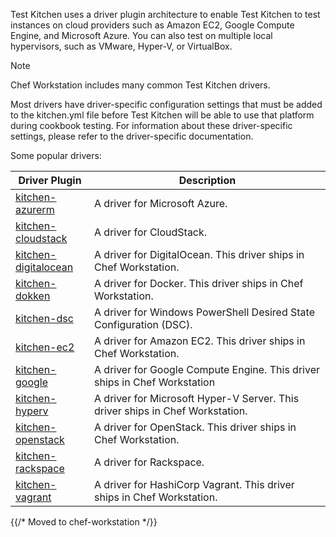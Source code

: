 Test Kitchen uses a driver plugin architecture to enable Test Kitchen to
test instances on cloud providers such as Amazon EC2, Google Compute
Engine, and Microsoft Azure. You can also test on multiple local
hypervisors, such as VMware, Hyper-V, or VirtualBox.

<div class="admonition-note">

<p class="admonition-note-title">Note</p>

<div class="admonition-note-text">

Chef Workstation includes many common Test Kitchen drivers.

</div>

</div>

Most drivers have driver-specific configuration settings that must be
added to the kitchen.yml file before Test Kitchen will be able to use
that platform during cookbook testing. For information about these
driver-specific settings, please refer to the driver-specific
documentation.

Some popular drivers:

<table>
<colgroup>
<col style="width: 25%" />
<col style="width: 75%" />
</colgroup>
<thead>
<tr class="header">
<th>Driver Plugin</th>
<th>Description</th>
</tr>
</thead>
<tbody>
<tr>
<td><a href="https://github.com/test-kitchen/kitchen-azurerm">kitchen-azurerm</a></td>
<td>A driver for Microsoft Azure.</td>
</tr>
<tr>
<td><a href="https://github.com/test-kitchen/kitchen-cloudstack">kitchen-cloudstack</a></td>
<td>A driver for CloudStack.</td>
</tr>
<tr>
<td><a href="https://github.com/test-kitchen/kitchen-digitalocean">kitchen-digitalocean</a></td>
<td>A driver for DigitalOcean. This driver ships in Chef Workstation.</td>
</tr>
<tr>
<td><a href="https://github.com/test-kitchen/kitchen-dokken">kitchen-dokken</a></td>
<td>A driver for Docker. This driver ships in Chef Workstation.</td>
</tr>
<tr>
<td><a href="https://github.com/test-kitchen/kitchen-dsc">kitchen-dsc</a></td>
<td>A driver for Windows PowerShell Desired State Configuration (DSC).</td>
</tr>
<tr>
<td><a href="https://github.com/test-kitchen/kitchen-ec2">kitchen-ec2</a></td>
<td>A driver for Amazon EC2. This driver ships in Chef Workstation.</td>
</tr>
<tr>
<td><a href="https://github.com/test-kitchen/kitchen-google">kitchen-google</a></td>
<td>A driver for Google Compute Engine. This driver ships in Chef Workstation</td>
</tr>
<tr>
<td><a href="https://github.com/test-kitchen/kitchen-hyperv">kitchen-hyperv</a></td>
<td>A driver for Microsoft Hyper-V Server. This driver ships in Chef Workstation.</td>
</tr>
<tr>
<td><a href="https://github.com/test-kitchen/kitchen-openstack">kitchen-openstack</a></td>
<td>A driver for OpenStack. This driver ships in Chef Workstation.</td>
</tr>
<tr>
<td><a href="https://github.com/test-kitchen/kitchen-rackspace">kitchen-rackspace</a></td>
<td>A driver for Rackspace.</td>
</tr>
<tr>
<td><a href="https://github.com/test-kitchen/kitchen-vagrant">kitchen-vagrant</a></td>
<td>A driver for HashiCorp Vagrant. This driver ships in Chef Workstation.</td>
</tr>
</tbody>
</table>

{{/* Moved to chef-workstation */}}
